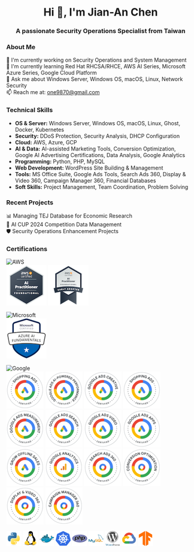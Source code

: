 <h1 align="center">Hi 👋, I'm Jian-An Chen</h1>
<h3 align="center">A passionate Security Operations Specialist from Taiwan</h3>

### About Me
🔭 I'm currently working on Security Operations and System Management</br>
🌱 I'm currently learning Red Hat RHCSA/RHCE, AWS AI Series, Microsoft Azure Series, Google Cloud Platform</br>
💬 Ask me about Windows Server, Windows OS, macOS, Linux, Network Security</br>
📫 Reach me at: one9870@gmail.com</br>

### Technical Skills
- **OS & Server:** Windows Server, Windows OS, macOS, Linux, Ghost, Docker, Kubernetes
- **Security:** DDoS Protection, Security Analysis, DHCP Configuration
- **Cloud:** AWS, Azure, GCP
- **AI & Data:** AI-assisted Marketing Tools, Conversion Optimization, Google AI Advertising Certifications, Data Analysis, Google Analytics
- **Programming:** Python, PHP, MySQL
- **Web Development:** WordPress Site Building & Management
- **Tools:** MS Office Suite, Google Ads Tools, Search Ads 360, Display & Video 360, Campaign Manager 360, Financial Databases
- **Soft Skills:** Project Management, Team Coordination, Problem Solving

### Recent Projects
📊 Managing TEJ Database for Economic Research</br>
🤖 AI CUP 2024 Competition Data Management</br>
🛡️ Security Operations Enhancement Projects</br>

### Certifications
<!-- AWS認證 -->
![AWS](https://img.shields.io/badge/AWS-Certified-232F3E?style=for-the-badge&logo=amazon-aws)</br>
[![AWS Certification](https://github.com/one9870/one9870/blob/badges/aws-certified-ai-practitioner.png?raw=true)](https://www.credly.com/badges/bb8a9f96-2643-49ad-a7ad-d4319191e1c5/public_url)
[![AWS Certification](https://github.com/one9870/one9870/blob/main/aws-certified-ai-practitioner-early-adopter.png?raw=true)](https://www.credly.com/badges/cdffde06-7a7c-45ca-847a-8cfe03935d64/public_url)

<!-- Microsoft認證 -->
![Microsoft](https://img.shields.io/badge/Microsoft-Certified-00A4EF?style=for-the-badge&logo=microsoft)</br>
[![Microsoft Azure AI Fundamentals](https://github.com/one9870/one9870/blob/main/microsoft-certified-azure-ai-fundamentals.png?raw=true)](https://www.credly.com/badges/80dcec5c-d2cf-444b-9306-27dab14a7bde/public_url)


<!-- Google認證 -->
![Google](https://img.shields.io/badge/Google-Certified-4285F4?style=for-the-badge&logo=google)</br>
[![AI 技術輔助購物廣告認證](https://github.com/one9870/one9870/blob/badges/google-shopping-ads.png?raw=true)](https://skillshop.credential.net/60399198-2af1-4b3f-864a-10072d236670#acc.tB9gleQU)
[![AI 技術輔助高效廣告認證](https://github.com/one9870/one9870/blob/badges/google-ads-ai-powered-performance.png?raw=true)](https://skillshop.credential.net/01bd26b5-656b-4f2a-b0c7-e59f5c8c6a3a#acc.xpDTWV2g)
[![Google Ads 廣告素材認證](https://github.com/one9870/one9870/blob/badges/google-ads-creative.png?raw=true)](https://skillshop.credential.net/d7b02e42-1f62-4b30-ac32-d4f90b574569#acc.SgCGblni)
[![Google Ads 多媒體廣告認證](https://github.com/one9870/one9870/blob/badges/google-shopping-ads.png?raw=true)](https://skillshop.credential.net/6773592f-17a2-443d-87ec-7389fa5bcd46#acc.2JYQOwEb)
[![Google Ads 評估認證](https://github.com/one9870/one9870/blob/badges/google-ads-measurement.png?raw=true)](https://skillshop.credential.net/7abb90b4-00b1-44df-b073-606fada4ddfb#acc.sXuVZlcQ)
[![Google Ads 搜尋廣告認證](https://github.com/one9870/one9870/blob/badges/google-ads-search.png?raw=true)](https://skillshop.credential.net/637af275-5a00-4e63-aaa1-c1b611b24e4d#acc.ThQsUHuj)
[![Google Ads 影片廣告認證](https://github.com/one9870/one9870/blob/badges/google-ads-video.png?raw=true)](https://skillshop.credential.net/7f5f9e64-a954-4fc9-ba8f-c2c8533c2e9a#acc.BVsqKLAN)
[![Google Ads 應用程式廣告認證](https://github.com/one9870/one9870/blob/badges/google-ads-apps.png?raw=true)](https://skillshop.credential.net/6fa91048-dc4c-4087-a613-65e1b1835198#acc.3MTXSWdl)
[![提高離線銷售量認證](https://github.com/one9870/one9870/blob/badges/google-grow-offline-sales.png?raw=true)](https://skillshop.credential.net/fe1db3c8-84dc-433d-9321-1bca074ded63#acc.ohM3rRKl)
[![Google Analytics 4](https://github.com/one9870/one9870/blob/badges/google-analytics.png?raw=true)](https://skillshop.credential.net/a3e5c124-4e0d-485f-8fc8-cde55d9dfc21#acc.0R6xJkbo)
[![Search Ads 360](https://github.com/one9870/one9870/blob/badges/google-search-ads-360.png?raw=true)](https://skillshop.credential.net/6671e42f-95cf-4574-83f1-bb6616aa5804#acc.clJOYiBS)
[![Conversion Optimization](https://github.com/one9870/one9870/blob/badges/google-conversion-optimization.png?raw=true)](https://skillshop.credential.net/4d750300-9dd4-426a-8826-47c4f7a63616#acc.SXwhIDoG)
[![Display & Video 360](https://github.com/one9870/one9870/blob/badges/google-diplay&video-360.png?raw=true)](https://skillshop.credential.net/933a5fdf-6302-40ee-8223-d6a9b380a394#acc.Roun9htx)
[![Campaign Manager 360](https://github.com/one9870/one9870/blob/badges/google-campaign-manager-360.png?raw=true)](https://skillshop.credential.net/96c20666-7d63-4b23-88bb-3d78eaf6d713#acc.B7z2OXJV)

<p align="left">
  <img src="https://raw.githubusercontent.com/devicons/devicon/master/icons/python/python-original.svg" alt="python" width="40" height="40"/>
  <img src="https://raw.githubusercontent.com/devicons/devicon/master/icons/linux/linux-original.svg" alt="linux" width="40" height="40"/>
  <img src="https://raw.githubusercontent.com/devicons/devicon/master/icons/docker/docker-original.svg" alt="docker" width="40" height="40"/>
  <img src="https://raw.githubusercontent.com/devicons/devicon/master/icons/kubernetes/kubernetes-plain.svg" alt="kubernetes" width="40" height="40"/>
  <img src="https://raw.githubusercontent.com/devicons/devicon/master/icons/php/php-original.svg" alt="php" width="40" height="40"/>
  <img src="https://raw.githubusercontent.com/devicons/devicon/master/icons/mysql/mysql-original-wordmark.svg" alt="mysql" width="40" height="40"/>
  <img src="https://raw.githubusercontent.com/devicons/devicon/master/icons/wordpress/wordpress-original.svg" alt="wordpress" width="40" height="40"/>
  <img src="https://raw.githubusercontent.com/devicons/devicon/master/icons/googlecloud/googlecloud-original.svg" alt="gcp" width="40" height="40"/>
  <img src="https://raw.githubusercontent.com/devicons/devicon/master/icons/tensorflow/tensorflow-original.svg" alt="ai" width="40" height="40"/>
</p>
